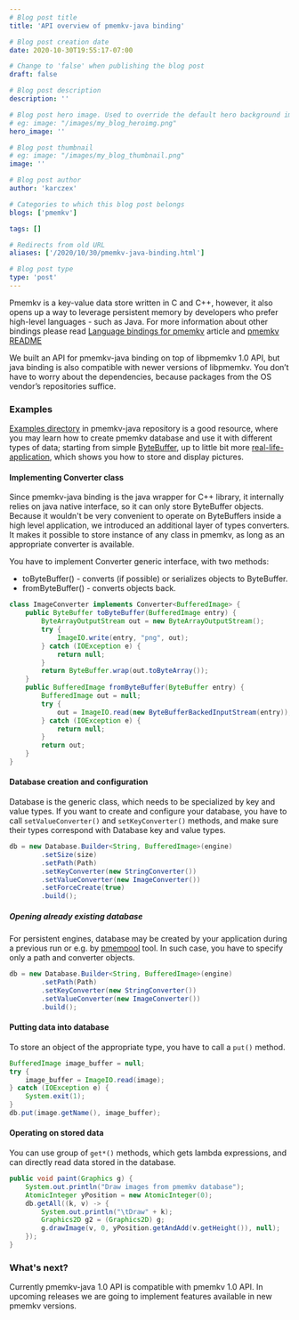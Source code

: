 ```yaml
---
# Blog post title
title: 'API overview of pmemkv-java binding'

# Blog post creation date
date: 2020-10-30T19:55:17-07:00

# Change to 'false' when publishing the blog post
draft: false

# Blog post description
description: ''

# Blog post hero image. Used to override the default hero background image.
# eg: image: "/images/my_blog_heroimg.png"
hero_image: ''

# Blog post thumbnail
# eg: image: "/images/my_blog_thumbnail.png"
image: ''

# Blog post author
author: 'karczex'

# Categories to which this blog post belongs
blogs: ['pmemkv']

tags: []

# Redirects from old URL
aliases: ['/2020/10/30/pmemkv-java-binding.html']

# Blog post type
type: 'post'
---
```


Pmemkv is a key-value data store written in C and C++, however, it also opens up
a way to leverage persistent memory by developers who  prefer high-level languages - such as Java.
For more information about other bindings please read [Language bindings for pmemkv][pmemkv-bindings]
article and [pmemkv README][pmemkv-bindings-readme]

We built an API for pmemkv-java binding on top of libpmemkv 1.0 API, but java binding
is also compatible with newer versions of libpmemkv. You don’t have to worry
about the dependencies, because packages from the OS vendor’s repositories suffice.

### Examples

[Examples directory][examples] in pmemkv-java repository is a good resource, where you may learn how to
create pmemkv database and use it with different types of data; starting from simple [ByteBuffer][ByteBufferExample],
up to little bit more [real-life-application][PicturesExample], which shows you how to store and display pictures.

#### Implementing Converter class

Since pmemkv-java binding is the java wrapper for C++ library, it internally relies on java native interface,
so it can only store ByteBuffer objects. Because it wouldn't be very convenient to operate on ByteBuffers inside
a high level application, we introduced an additional layer of types converters. It makes it  possible to store
instance of any class in pmemkv, as long as an appropriate converter is available.

You have to implement Converter generic interface, with two methods:
 *  toByteBuffer() - converts (if possible) or serializes objects to ByteBuffer.
 *  fromByteBuffer() - converts objects back.

```java
class ImageConverter implements Converter<BufferedImage> {
	public ByteBuffer toByteBuffer(BufferedImage entry) {
		ByteArrayOutputStream out = new ByteArrayOutputStream();
		try {
			ImageIO.write(entry, "png", out);
		} catch (IOException e) {
			return null;
		}
		return ByteBuffer.wrap(out.toByteArray());
	}
	public BufferedImage fromByteBuffer(ByteBuffer entry) {
		BufferedImage out = null;
		try {
			out = ImageIO.read(new ByteBufferBackedInputStream(entry));
		} catch (IOException e) {
			return null;
		}
		return out;
	}
}
```

#### Database creation and configuration

Database is the generic class, which needs to be specialized by key and value types.
If you want to create and configure your database, you have to call `setValueConverter()`
and `setKeyConverter()` methods, and make sure their types correspond with Database key and value types.

```java
db = new Database.Builder<String, BufferedImage>(engine)
		.setSize(size)
		.setPath(Path)
		.setKeyConverter(new StringConverter())
		.setValueConverter(new ImageConverter())
		.setForceCreate(true)
		.build();
```

##### Opening already existing database

For persistent engines, database may be created by your application during a previous run  or e.g. by [pmempool][pmempool] tool.
In such case, you have to specify only a path and converter objects.

```java
db = new Database.Builder<String, BufferedImage>(engine)
		.setPath(Path)
		.setKeyConverter(new StringConverter())
		.setValueConverter(new ImageConverter())
		.build();
```

#### Putting data into database

To store an object of the appropriate type, you have to call a `put()` method.

```java
BufferedImage image_buffer = null;
try {
	image_buffer = ImageIO.read(image);
} catch (IOException e) {
	System.exit(1);
}
db.put(image.getName(), image_buffer);
```

#### Operating on stored data

You can use group of  `get*()`  methods, which gets lambda expressions,
and can directly read data stored in the database.

```java
public void paint(Graphics g) {
	System.out.println("Draw images from pmemkv database");
	AtomicInteger yPosition = new AtomicInteger(0);
	db.getAll((k, v) -> {
		System.out.println("\tDraw" + k);
		Graphics2D g2 = (Graphics2D) g;
		g.drawImage(v, 0, yPosition.getAndAdd(v.getHeight()), null);
	});
}
```

### What's next?

Currently pmemkv-java 1.0 API is compatible with pmemkv 1.0 API. In upcoming releases we are
going to implement features available in new pmemkv versions.


[pmemkv-bindings]: /blog/2020/03/language-bindings-for-pmemkv/
[pmemkv-bindings-readme]: https://github.com/pmem/pmemkv/#language-bindings
[examples]: https://github.com/pmem/pmemkv-java/tree/master/examples
[ByteBufferExample]: https://github.com/pmem/pmemkv-java/blob/master/examples/ByteBufferExample/src/main/java/ByteBufferExample.java
[PicturesExample]: https://github.com/pmem/pmemkv-java/blob/master/examples/PicturesExample/src/main/java/PicturesExample.java
[pmempool]: /pmdk/pmempool/
